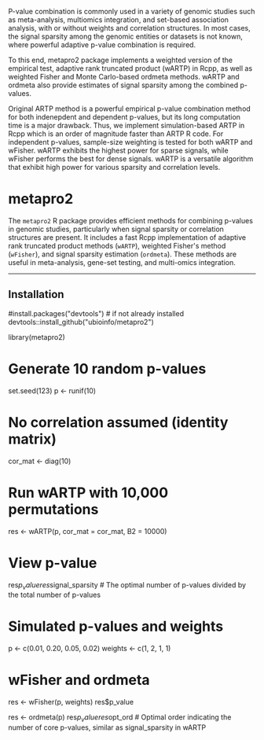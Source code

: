 P-value combination is commonly used in a variety of genomic studies such as meta-analysis, multiomics integration, and set-based association analysis, with or without weights and correlation structures. 
In most cases, the signal sparsity among the genomic entities or datasets is not known, where powerful adaptive p-value combination is required.

To this end, metapro2 package implements a weighted version of the empirical test, adaptive rank truncated product (wARTP) in Rcpp, as well as weighted Fisher and Monte Carlo-based ordmeta methods. 
wARTP and ordmeta also provide estimates of signal sparsity among the combined p-values.

Original ARTP method is a powerful empirical p-value combination method for both indenepdent and dependent p-values, but its long computation time is a major drawback. 
Thus, we implement simulation-based ARTP in Rcpp which is an order of magnitude faster than ARTP R code. For independent p-values, sample-size weighting is tested for both wARTP and wFisher. 
wARTP exhibits the highest power for sparse signals, while wFisher performs the best for dense signals. wARTP is a versatile algorithm that exhibit high power for various sparsity and correlation levels.


# metapro2

The `metapro2` R package provides efficient methods for combining p-values in genomic studies, particularly when signal sparsity or correlation structures are present. It includes a fast Rcpp implementation of adaptive rank truncated product methods (`wARTP`), weighted Fisher's method (`wFisher`), and signal sparsity estimation (`ordmeta`). These methods are useful in meta-analysis, gene-set testing, and multi-omics integration.

---

## Installation

#install.packages("devtools")  # if not already installed
devtools::install_github("ubioinfo/metapro2")

library(metapro2)


# Generate 10 random p-values
set.seed(123)
p <- runif(10)

# No correlation assumed (identity matrix)
cor_mat <- diag(10)

# Run wARTP with 10,000 permutations
res <- wARTP(p, cor_mat = cor_mat, B2 = 10000)

# View p-value
res$p_value
res$signal_sparsity     # The optimal number of p-values divided by the total number of p-values


# Simulated p-values and weights
p <- c(0.01, 0.20, 0.05, 0.02)
weights <- c(1, 2, 1, 1)

# wFisher and ordmeta
res <- wFisher(p, weights)
res$p_value

res <- ordmeta(p)
res$p_value
res$opt_ord     # Optimal order indicating the number of core p-values, similar as signal_sparsity in wARTP

